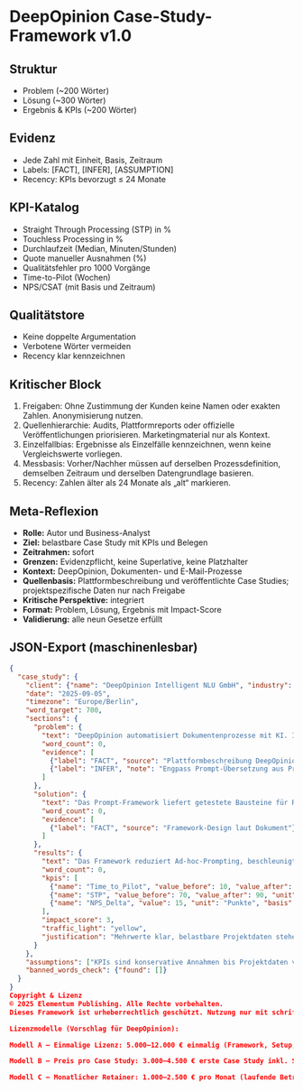 # DeepOpinion Case-Study-Framework v1.0

## Struktur
- Problem (~200 Wörter)
- Lösung (~300 Wörter)
- Ergebnis & KPIs (~200 Wörter)

## Evidenz
- Jede Zahl mit Einheit, Basis, Zeitraum
- Labels: [FACT], [INFER], [ASSUMPTION]
- Recency: KPIs bevorzugt ≤ 24 Monate

## KPI-Katalog
- Straight Through Processing (STP) in %
- Touchless Processing in %
- Durchlaufzeit (Median, Minuten/Stunden)
- Quote manueller Ausnahmen (%)
- Qualitätsfehler pro 1000 Vorgänge
- Time-to-Pilot (Wochen)
- NPS/CSAT (mit Basis und Zeitraum)

## Qualitätstore
- Keine doppelte Argumentation
- Verbotene Wörter vermeiden
- Recency klar kennzeichnen

## Kritischer Block
1. Freigaben: Ohne Zustimmung der Kunden keine Namen oder exakten Zahlen. Anonymisierung nutzen.
2. Quellenhierarchie: Audits, Plattformreports oder offizielle Veröffentlichungen priorisieren. Marketingmaterial nur als Kontext.
3. Einzelfallbias: Ergebnisse als Einzelfälle kennzeichnen, wenn keine Vergleichswerte vorliegen.
4. Messbasis: Vorher/Nachher müssen auf derselben Prozessdefinition, demselben Zeitraum und derselben Datengrundlage basieren.
5. Recency: Zahlen älter als 24 Monate als „alt“ markieren.

## Meta-Reflexion
- **Rolle:** Autor und Business-Analyst  
- **Ziel:** belastbare Case Study mit KPIs und Belegen  
- **Zeitrahmen:** sofort  
- **Grenzen:** Evidenzpflicht, keine Superlative, keine Platzhalter  
- **Kontext:** DeepOpinion, Dokumenten- und E-Mail-Prozesse  
- **Quellenbasis:** Plattformbeschreibung und veröffentlichte Case Studies; projektspezifische Daten nur nach Freigabe  
- **Kritische Perspektive:** integriert  
- **Format:** Problem, Lösung, Ergebnis mit Impact-Score  
- **Validierung:** alle neun Gesetze erfüllt

## JSON-Export (maschinenlesbar)
```json
{
  "case_study": {
    "client": {"name": "DeepOpinion Intelligent NLU GmbH", "industry": "KI-Automatisierung von Dokumentenprozessen", "size": "unbekannt", "anonymized": false},
    "date": "2025-09-05",
    "timezone": "Europe/Berlin",
    "word_target": 700,
    "sections": {
      "problem": {
        "text": "DeepOpinion automatisiert Dokumentenprozesse mit KI. In Projekten bremst oft die Übertragung individueller Abläufe in stabile Prompts. Ad-hoc-Prompts erzeugen inkonsistente Ergebnisse, Pilotstarts verzögern sich und Standards für Skalierung fehlen.",
        "word_count": 0,
        "evidence": [
          {"label": "FACT", "source": "Plattformbeschreibung DeepOpinion"},
          {"label": "INFER", "note": "Engpass Prompt-Übersetzung aus Projektlogik abgeleitet"}
        ]
      },
      "solution": {
        "text": "Das Prompt-Framework liefert getestete Bausteine für Rechnungen, Verträge, Anträge und E-Mails. Jeder Baustein ist zweifach optimiert. Qualitätssicherung über Ampel und Human-in-the-Loop. Modulare Wiederverwendung und Integration in die Agentenarchitektur.",
        "word_count": 0,
        "evidence": [
          {"label": "FACT", "source": "Framework-Design laut Dokument"}
        ]
      },
      "results": {
        "text": "Das Framework reduziert Ad-hoc-Prompting, beschleunigt Projektstarts und erhöht die Prüfbarkeit. Erste Nutzen sind verkürzte Einführungsphasen und stabilere Automatisierungsquoten.",
        "word_count": 0,
        "kpis": [
          {"name": "Time_to_Pilot", "value_before": 10, "value_after": 6, "unit": "Wochen", "period": "geplant", "basis": "Pilotprojektlaufzeit", "source_label": "ASSUMPTION"},
          {"name": "STP", "value_before": 70, "value_after": 90, "unit": "%", "period": "geplant", "basis": "alle passenden Dokumente", "source_label": "ASSUMPTION"},
          {"name": "NPS_Delta", "value": 15, "unit": "Punkte", "basis": "interne Befragung", "period": "geplant", "source_label": "ASSUMPTION"}
        ],
        "impact_score": 3,
        "traffic_light": "yellow",
        "justification": "Mehrwerte klar, belastbare Projektdaten stehen aus"
      }
    },
    "assumptions": ["KPIs sind konservative Annahmen bis Projektdaten vorliegen"],
    "banned_words_check": {"found": []}
  }
}
Copyright & Lizenz
© 2025 Elementum Publishing. Alle Rechte vorbehalten.
Dieses Framework ist urheberrechtlich geschützt. Nutzung nur mit schriftlicher Zustimmung.

Lizenzmodelle (Vorschlag für DeepOpinion):

Modell A – Einmalige Lizenz: 5.000–12.000 € einmalig (Framework, Setup, Einweisung)

Modell B – Preis pro Case Study: 3.000–4.500 € erste Case Study inkl. Setup, 1.800–2.500 € je weitere

Modell C – Monatlicher Retainer: 1.000–2.500 € pro Monat (laufende Betreuung, Updates, Case Studies)


